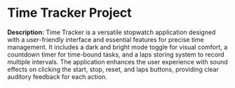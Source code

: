 # Time Tracker Project

**Description:**
Time Tracker is a versatile stopwatch application designed with a user-friendly interface and essential features for precise time management. It includes a dark and bright mode toggle for visual comfort, a countdown timer for time-bound tasks, and a laps storing system to record multiple intervals. The application enhances the user experience with sound effects on clicking the start, stop, reset, and laps buttons, providing clear auditory feedback for each action.
